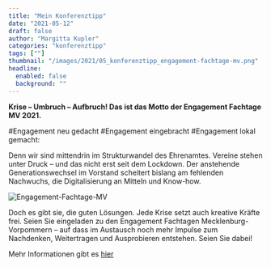 ```yaml
---
title: "Mein Konferenztipp"
date: "2021-05-12"
draft: false
author: "Margitta Kupler"
categories: "konferenztipp"
tags: [""]
thumbnail: "/images/2021/05_konferenztipp_engagement-fachtage-mv.png"
headline:
  enabled: false
  background: ""
---
```


**Krise – Umbruch – Aufbruch! Das ist das Motto der Engagement Fachtage MV
2021.**

#Engagement neu gedacht #Engagement eingebracht #Engagement lokal gemacht:

Denn wir sind mittendrin im Strukturwandel des Ehrenamtes. Vereine stehen
unter Druck – und das nicht erst seit dem Lockdown. Der anstehende
Generationswechsel im Vorstand scheitert bislang am fehlenden Nachwuchs, die
Digitalisierung an Mitteln und Know-how.

<!--more-->

![Engagement-Fachtage-MV](/images/2021/05_konferenztipp_engagement-fachtage-mv.png)

Doch es gibt sie, die guten Lösungen. Jede Krise setzt auch kreative Kräfte
frei. Seien Sie eingeladen zu den Engagement Fachtagen Mecklenburg-Vorpommern
– auf dass im Austausch noch mehr Impulse zum Nachdenken, Weitertragen und
Ausprobieren entstehen. Seien Sie dabei!

Mehr Informationen gibt es [hier](https://www.engagement-fachtage-mv.de/
"Fachtage MV")